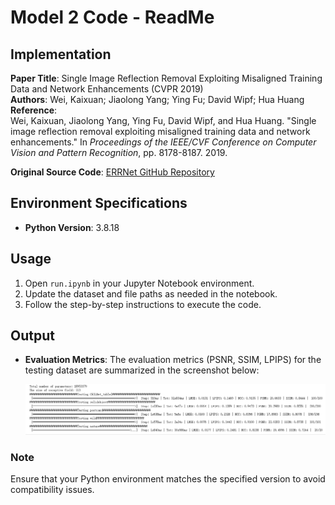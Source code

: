 # Model 2 Code - ReadMe

## Implementation
**Paper Title**: Single Image Reflection Removal Exploiting Misaligned Training Data and Network Enhancements (CVPR 2019)  
**Authors**: Wei, Kaixuan; Jiaolong Yang; Ying Fu; David Wipf; Hua Huang  
**Reference**:  
Wei, Kaixuan, Jiaolong Yang, Ying Fu, David Wipf, and Hua Huang. "Single image reflection removal exploiting misaligned training data and network enhancements." In *Proceedings of the IEEE/CVF Conference on Computer Vision and Pattern Recognition*, pp. 8178-8187. 2019.  

**Original Source Code**: [ERRNet GitHub Repository](https://github.com/Vandermode/ERRNet)

## Environment Specifications
- **Python Version**: 3.8.18  

## Usage
1. Open `run.ipynb` in your Jupyter Notebook environment.  
2. Update the dataset and file paths as needed in the notebook.  
3. Follow the step-by-step instructions to execute the code.  

## Output
- **Evaluation Metrics**: The evaluation metrics (PSNR, SSIM, LPIPS) for the testing dataset are summarized in the screenshot below:

    ![Result Metrics](result.png)

### Note
Ensure that your Python environment matches the specified version to avoid compatibility issues.
